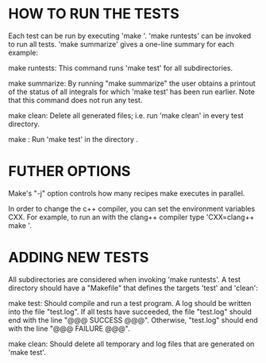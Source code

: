 # HOW TO RUN THE TESTS

Each test can be run by executing 'make <dirname>'. 
'make runtests' can be invoked to run all tests.
'make summarize' gives a one-line summary for each example:

make runtests:
   This command runs 'make test' for all subdirectories.

make summarize:
   By running "make summarize" the user obtains a printout of the status
   of all integrals for which 'make test' has been run earlier.
   Note that this command does not run any test.

make clean:
   Delete all generated files; i.e. run 'make clean'
   in every test directory.

make <dirname>:
   Run 'make test' in the directory <dirname>.


# FUTHER OPTIONS

Make's "-j<jmake>" option controls how many recipes make executes in parallel. 

In order to change the c++ compiler, you can set the environment variables CXX. 
For example, to run an with the clang++ compiler type
'CXX=clang++ make <example>'.

# ADDING NEW TESTS

All subdirectories are considered when invoking 'make runtests'. 
A test directory should have a "Makefile" that defines the
targets 'test' and 'clean':

make test:
    Should compile and run a test program. A log should be written into the file
    "test.log". If all tests have succeeded, the file "test.log" should end with
    the line "@@@ SUCCESS @@@". Otherwise, "test.log" should end with the line
    "@@@ FAILURE @@@".

make clean:
    Should delete all temporary and log files that are generated on 'make test'.
